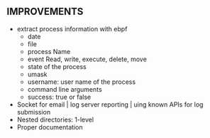 ## IMPROVEMENTS
+ extract process information with ebpf
  + date
  + file
  + process Name
  + event Read, write, execute, delete, move
  + state of the process
  + umask
  + username: user name of the process
  + command line arguments
  + success: true or false
+ Socket for email | log server reporting | uing known APIs for log submission
+ Nested directories: 1-level
+ Proper documentation
